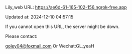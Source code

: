 Lily_web URL: https://ae6d-61-165-102-156.ngrok-free.app

Updated at: 2024-12-10 04:57:15

If you cannot open this URL, the server might be down.

Please contact: 

goley04@foxmail.com Or Wechat:GL_yeaH